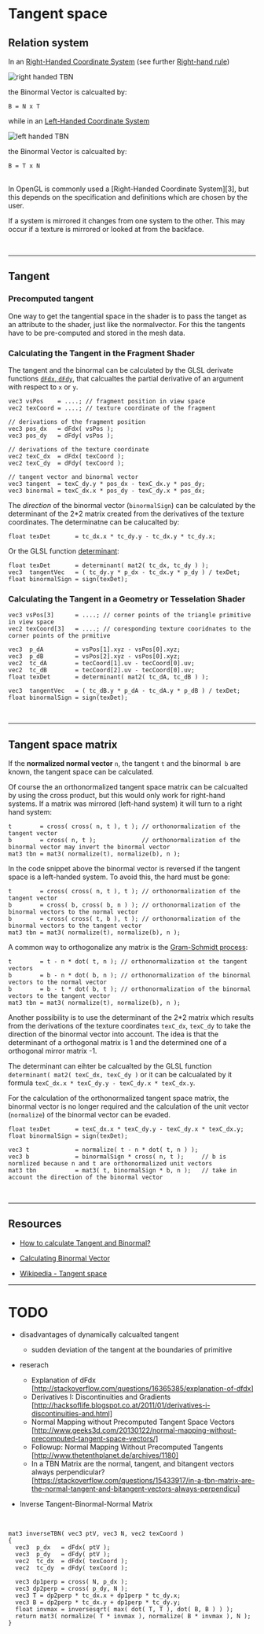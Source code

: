 # Tangent space


## Relation system

In an [Right-Handed Coordinate System][3] (see further [Right-hand rule][5])

![right handed TBN](image/right_hand_tbn.svg)

the Binormal Vector is calcualted by:

    B = N x T

while in an [Left-Handed Coordinate System][4]

![left handed TBN](image/left_hand_tbn.svg)

the Binormal Vector is calcualted by:

    B = T x N

<br/>
In OpenGL is commonly used a [Right-Handed Coordinate System][3], but this depends on the specification and definitions which are chosen by the user.

If a system is mirrored it changes from one system to the other. This may occur if a texture is mirrored or looked at from the backface.


<br/><hr/>
## Tangent

### Precomputed tangent

One way to get the tangential space in the shader is to pass the tanget as an attribute to the shader, just like the normalvector.
For this the tangents have to be pre-computed and stored in the mesh data.


### Calculating the Tangent in the Fragment Shader

The tangent and the binormal can be calculated by the GLSL derivate functions [`dFdx`, `dFdy`][6], that calcualtes the partial derivative of an argument with respect to `x` or `y`.

    vec3 vsPos    = ....; // fragment position in view space
    vec2 texCoord = ....; // texture coordinate of the fragment

    // derivations of the fragment position
    vec3 pos_dx   = dFdx( vsPos );
    vec3 pos_dy   = dFdy( vsPos );
    
    // derivations of the texture coordinate
    vec2 texC_dx  = dFdx( texCoord );
    vec2 texC_dy  = dFdy( texCoord );
    
    // tangent vector and binormal vector
    vec3 tangent  = texC_dy.y * pos_dx - texC_dx.y * pos_dy;
    vec3 binormal = texC_dx.x * pos_dy - texC_dy.x * pos_dx;

The *direction* of the binormal vector (`binormalSign`) can be calculated by the determinant of the 2*2 matrix created from the derivatives of the texture coordinates. The determinatne can be calucalted by:

    float texDet       = tc_dx.x * tc_dy.y - tc_dx.y * tc_dy.x;

Or the GLSL function [determinant][7]:

    float texDet       = determinant( mat2( tc_dx, tc_dy ) );
    vec3  tangentVec   = ( tc_dy.y * p_dx - tc_dx.y * p_dy ) / texDet;
    float binormalSign = sign(texDet);      


### Calculating the Tangent in a Geometry or Tesselation Shader

    vec3 vsPos[3]      = ....; // corner points of the triangle primitive in view space
    vec2 texCoord[3]   = ....; // coresponding texture cooridnates to the corner points of the prmitive

    vec3  p_dA         = vsPos[1].xyz - vsPos[0].xyz;
    vec3  p_dB         = vsPos[2].xyz - vsPos[0].xyz;
    vec2  tc_dA        = tecCoord[1].uv - tecCoord[0].uv;
    vec2  tc_dB        = tecCoord[2].uv - tecCoord[0].uv;
    float texDet       = determinant( mat2( tc_dA, tc_dB ) );
    
    vec3  tangentVec   = ( tc_dB.y * p_dA - tc_dA.y * p_dB ) / texDet;
    float binormalSign = sign(texDet);


<br/><hr/>
## Tangent space matrix

If the **normalized normal vector** `n`, the tangent `t` and the binormal` b` are known, the tangent space can be calculated.

Of course the an orthonormalized tangent space matrix can be calcualted by using the cross product,
but this would only work for right-hand systems. If a matrix was mirrored (left-hand system) it will turn to a right hand system:

    t        = cross( cross( n, t ), t ); // orthonormalization of the tangent vector
    b        = cross( n, t );             // orthonormalization of the binormal vector may invert the binormal vector
    mat3 tbn = mat3( normalize(t), normalize(b), n );

In the code snippet above the binormal vector is reversed if the tangent space is a left-handed system.
To avoid this, the hard must be gone:

    t        = cross( cross( n, t ), t ); // orthonormalization of the tangent vector
    b        = cross( b, cross( b, n ) ); // orthonormalization of the binormal vectors to the normal vector 
    b        = cross( cross( t, b ), t ); // orthonormalization of the binormal vectors to the tangent vector
    mat3 tbn = mat3( normalize(t), normalize(b), n );

A common way to orthogonalize any matrix is the [Gram-Schmidt process][8]:

    t        = t - n * dot( t, n ); // orthonormalization ot the tangent vectors
    b        = b - n * dot( b, n ); // orthonormalization of the binormal vectors to the normal vector 
    b        = b - t * dot( b, t ); // orthonormalization of the binormal vectors to the tangent vector
    mat3 tbn = mat3( normalize(t), normalize(b), n );
   
Another possibility is to use the determinant of the 2*2 matrix which results from the derivations of the texture coordinates `texC_dx`, `texC_dy`
to take the direction of the binormal vector into account. The idea is that the determinant of a orthogonal matrix is 1 and the determined one of a orthogonal mirror matrix -1.

The determinant can eihter be calcualted by the GLSL function `determinant( mat2( texC_dx, texC_dy )`
or it can be calcualated by it formula `texC_dx.x * texC_dy.y - texC_dy.x * texC_dx.y`.

For the calculation of the orthonormalized tangent space matrix, the binormal vector is no longer required and the calculation of the unit vector
(`normalize`) of the binormal vector can be evaded.

    float texDet       = texC_dx.x * texC_dy.y - texC_dy.x * texC_dx.y;
    float binormalSign = sign(texDet);
    
    vec3 t             = normalize( t - n * dot( t, n ) );
    vec3 b             = binormalSign * cross( n, t );     // b is normlized because n and t are orthonormalized unit vectors
    mat3 tbn           = mat3( t, binormalSign * b, n );   // take in account the direction of the binormal vector


<br/><hr/>
## Resources

- [How to calculate Tangent and Binormal?][1]
- [Calculating Binormal Vector][2]
- [Wikipedia - Tangent space][3] 

  
  [1]: https://stackoverflow.com/questions/5255806/how-to-calculate-tangent-and-binormal/44901073#44901073
  [2]: https://stackoverflow.com/questions/47117083/calculating-binormal-vector/47121567#47121567
  [3]: http://mathworld.wolfram.com/Right-HandedCoordinateSystem.html
  [4]: http://mathworld.wolfram.com/Left-HandedCoordinateSystem.html
  [5]: https://en.wikipedia.org/wiki/Right-hand_rule
  [6]: https://www.khronos.org/registry/OpenGL-Refpages/gl4/html/dFdx.xhtml
  [7]: https://www.khronos.org/registry/OpenGL-Refpages/gl4/html/determinant.xhtml
  [8]: https://en.wikipedia.org/wiki/Gram%E2%80%93Schmidt_process
  [9]: https://en.wikipedia.org/wiki/Tangent_space
 


-------------------

# TODO

- disadvantages of dynamically calcualted tangent
  - sudden deviation of the tangent at the boundaries of primitive 

- reserach

  - Explanation of dFdx [http://stackoverflow.com/questions/16365385/explanation-of-dfdx]
  - Derivatives I: Discontinuities and Gradients [http://hacksoflife.blogspot.co.at/2011/01/derivatives-i-discontinuities-and.html]
  - Normal Mapping without Precomputed Tangent Space Vectors [http://www.geeks3d.com/20130122/normal-mapping-without-precomputed-tangent-space-vectors/]
  - Followup: Normal Mapping Without Precomputed Tangents [http://www.thetenthplanet.de/archives/1180]
  - In a TBN Matrix are the normal, tangent, and bitangent vectors always perpendicular? [https://stackoverflow.com/questions/15433917/in-a-tbn-matrix-are-the-normal-tangent-and-bitangent-vectors-always-perpendicu]

- Inverse Tangent-Binormal-Normal Matrix

<br/>

    mat3 inverseTBN( vec3 ptV, vec3 N, vec2 texCoord )
    {
      vec3  p_dx   = dFdx( ptV );
      vec3  p_dy   = dFdy( ptV );
      vec2  tc_dx  = dFdx( texCoord );
      vec2  tc_dy  = dFdy( texCoord );

      vec3 dp1perp = cross( N, p_dx );
      vec3 dp2perp = cross( p_dy, N );
      vec3 T = dp2perp * tc_dx.x + dp1perp * tc_dy.x;
      vec3 B = dp2perp * tc_dx.y + dp1perp * tc_dy.y;
      float invmax = inversesqrt( max( dot( T, T ), dot( B, B ) ) );
      return mat3( normalize( T * invmax ), normalize( B * invmax ), N );
    }



